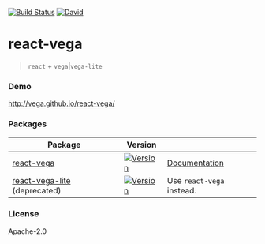 [![Build Status](https://img.shields.io/travis/com/vega/react-vega/master.svg?style=flat-square
)](https://travis-ci.com/vega/react-vega)
[![David](https://img.shields.io/david/dev/vega/react-vega.svg?style=flat-square)](https://david-dm.org/vega/react-vega?type=dev)

# react-vega

> `react` + `vega`|`vega-lite`

### Demo

http://vega.github.io/react-vega/

### Packages

| Package | Version | |
|--|--|--|
| [react-vega](https://github.com/vega/react-vega/tree/master/packages/react-vega) | [![Version](https://img.shields.io/npm/v/react-vega.svg?style=flat-square)](https://npmjs.org/package/react-vega) | [Documentation](https://github.com/vega/react-vega/tree/master/packages/react-vega) |
| [react-vega-lite](https://github.com/vega/react-vega/tree/master/packages/react-vega-lite) (deprecated) | [![Version](https://img.shields.io/npm/v/react-vega-lite.svg?style=flat-square)](https://npmjs.org/package/react-vega-lite) | Use `react-vega` instead.

### License

Apache-2.0

